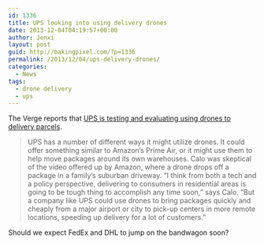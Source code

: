 ```yaml
---
id: 1336
title: UPS looking into using delivery drones
date: 2013-12-04T04:19:57+00:00
author: Jenxi
layout: post
guid: http://bakingpixel.com/?p=1336
permalink: /2013/12/04/ups-delivery-drones/
categories:
  - News
tags:
  - drone delivery
  - ups
---
```

The Verge reports that [UPS is testing and evaluating using drones to delivery parcels](http://www.theverge.com/2013/12/3/5169878/ups-is-researching-its-own-delivery-drones-to-compete-with-amazons).

> UPS has a number of different ways it might utilize drones. It could offer something similar to Amazon’s Prime Air, or it might use them to help move packages around its own warehouses. Calo was skeptical of the video offered up by Amazon, where a drone drops off a package in a family’s suburban driveway. &#8220;I think from both a tech and a policy perspective, delivering to consumers in residential areas is going to be tough thing to accomplish any time soon,&#8221; says Calo. &#8220;But a company like UPS could use drones to bring packages quickly and cheaply from a major airport or city to pick-up centers in more remote locations, speeding up delivery for a lot of customers.&#8221; 

Should we expect FedEx and DHL to jump on the bandwagon soon?